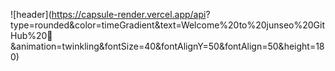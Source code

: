 ![header](https://capsule-render.vercel.app/api?
type=rounded&color=timeGradient&text=Welcome%20to%20junseo%20GitHub%20👋
&animation=twinkling&fontSize=40&fontAlignY=50&fontAlign=50&height=180)
